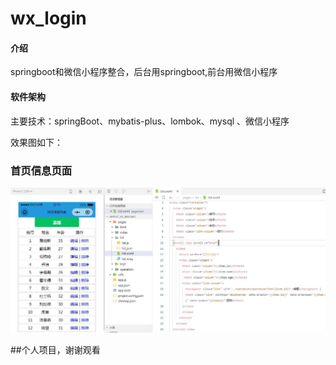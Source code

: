 # wx_login

#### 介绍
springboot和微信小程序整合，后台用springboot,前台用微信小程序

#### 软件架构
主要技术：springBoot、mybatis-plus、lombok、mysql 、微信小程序

效果图如下：
### 首页信息页面
![首页信息页面](https://raw.githubusercontent.com/Code-WZB/wxapp-springboot/master/%E5%BE%AE%E4%BF%A1%E5%B0%8F%E7%A8%8B%E5%BA%8F%E9%A1%B5%E9%9D%A2.jpg)

##个人项目，谢谢观看
